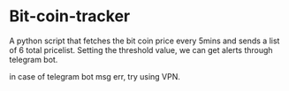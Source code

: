# Bit-coin-tracker
A python script that fetches the bit coin price every 5mins and sends a list of 6 total pricelist. 
Setting the threshold value, we can get alerts through telegram bot.

in case of telegram bot msg err, try using VPN.
